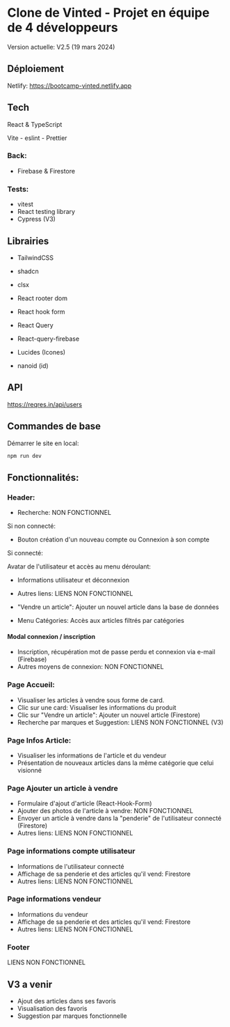 # Clone de Vinted - Projet en équipe de 4 développeurs
Version actuelle: V2.5 (19 mars 2024)

## Déploiement
Netlify: https://bootcamp-vinted.netlify.app

## Tech
React & TypeScript

Vite - eslint - Prettier

### Back:
- Firebase & Firestore

### Tests:
- vitest
- React testing library
- Cypress (V3)

## Librairies
- TailwindCSS
- shadcn
- clsx

- React rooter dom
- React hook form
- React Query
- React-query-firebase
- Lucides (Icones)
- nanoid (id)

## API
https://reqres.in/api/users

## Commandes de base
Démarrer le site en local:
```bash
npm run dev
```

## Fonctionnalités:
### Header:
- Recherche: NON FONCTIONNEL

Si non connecté:
- Bouton création d'un nouveau compte ou Connexion à son compte

Si connecté:

Avatar de l'utilisateur et accès au menu déroulant:
- Informations utilisateur et déconnexion
- Autres liens: LIENS NON FONCTIONNEL

- "Vendre un article": Ajouter un nouvel article dans la base de données
- Menu Catégories: Accès aux articles filtrés par catégories

#### Modal connexion / inscription
- Inscription, récupération mot de passe perdu et connexion via e-mail (Firebase)
- Autres moyens de connexion: NON FONCTIONNEL

### Page Accueil:
- Visualiser les articles à vendre sous forme de card.
- Clic sur une card: Visualiser les informations du produit
- Clic sur "Vendre un article": Ajouter un nouvel article (Firestore)
- Recherche par marques et Suggestion: LIENS NON FONCTIONNEL (V3)

### Page Infos Article:
- Visualiser les informations de l'article et du vendeur
- Présentation de nouveaux articles dans la même catégorie que celui visionné

### Page Ajouter un article à vendre
- Formulaire d'ajout d'article (React-Hook-Form)
- Ajouter des photos de l'article à vendre: NON FONCTIONNEL 
- Envoyer un article à vendre dans la "penderie" de l'utilisateur connecté (Firestore)
- Autres liens: LIENS NON FONCTIONNEL

### Page informations compte utilisateur
- Informations de l'utilisateur connecté
- Affichage de sa penderie et des articles qu'il vend: Firestore
- Autres liens: LIENS NON FONCTIONNEL

### Page informations vendeur
- Informations du vendeur
- Affichage de sa penderie et des articles qu'il vend: Firestore
- Autres liens: LIENS NON FONCTIONNEL

### Footer
LIENS NON FONCTIONNEL

## V3 a venir
- Ajout des articles dans ses favoris
- Visualisation des favoris
- Suggestion par marques fonctionnelle